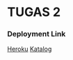 # TUGAS 2

### Deployment Link
[Heroku](https://pbp-tugas2-mrh.herokuapp.com/)
[Katalog](https://pbp-tugas2-mrh.herokuapp.com/katalog)
